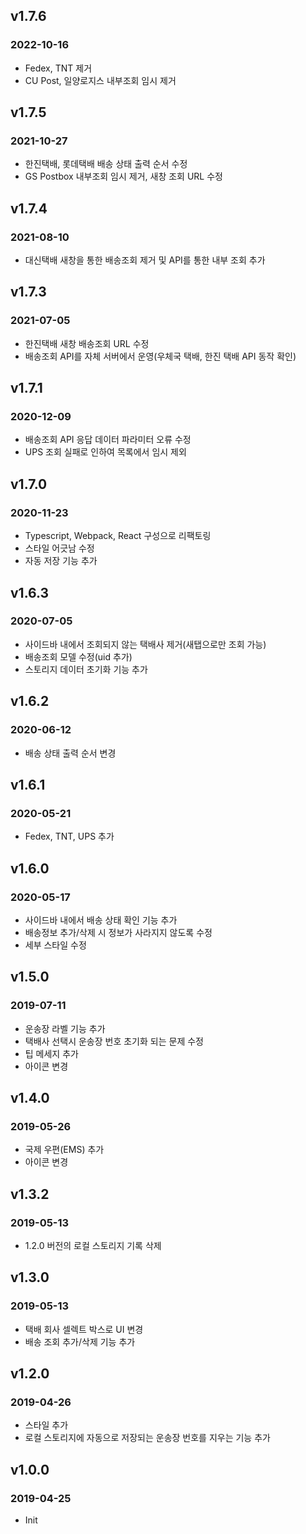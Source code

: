 ## v1.7.6

### 2022-10-16

- Fedex, TNT 제거
- CU Post, 일양로지스 내부조회 임시 제거

## v1.7.5

### 2021-10-27

- 한진택배, 롯데택배 배송 상태 출력 순서 수정
- GS Postbox 내부조회 임시 제거, 새창 조회 URL 수정

## v1.7.4

### 2021-08-10

- 대신택배 새창을 통한 배송조회 제거 및 API를 통한 내부 조회 추가

## v1.7.3

### 2021-07-05

- 한진택배 새창 배송조회 URL 수정
- 배송조회 API를 자체 서버에서 운영(우체국 택배, 한진 택배 API 동작 확인)

## v1.7.1

### 2020-12-09

- 배송조회 API 응답 데이터 파라미터 오류 수정
- UPS 조회 실패로 인하여 목록에서 임시 제외

## v1.7.0

### 2020-11-23

- Typescript, Webpack, React 구성으로 리팩토링
- 스타일 어긋남 수정
- 자동 저장 기능 추가

## v1.6.3

### 2020-07-05

- 사이드바 내에서 조회되지 않는 택배사 제거(새탭으로만 조회 가능)
- 배송조회 모델 수정(uid 추가)
- 스토리지 데이터 초기화 기능 추가

## v1.6.2

### 2020-06-12

- 배송 상태 출력 순서 변경

## v1.6.1

### 2020-05-21

- Fedex, TNT, UPS 추가

## v1.6.0

### 2020-05-17

- 사이드바 내에서 배송 상태 확인 기능 추가
- 배송정보 추가/삭제 시 정보가 사라지지 않도록 수정
- 세부 스타일 수정

## v1.5.0

### 2019-07-11

- 운송장 라벨 기능 추가
- 택배사 선택시 운송장 번호 초기화 되는 문제 수정
- 팁 메세지 추가
- 아이콘 변경

## v1.4.0

### 2019-05-26

- 국제 우편(EMS) 추가
- 아이콘 변경

## v1.3.2

### 2019-05-13

- 1.2.0 버전의 로컬 스토리지 기록 삭제

## v1.3.0

### 2019-05-13

- 택배 회사 셀렉트 박스로 UI 변경
- 배송 조회 추가/삭제 기능 추가

## v1.2.0

### 2019-04-26

- 스타일 추가
- 로컬 스토리지에 자동으로 저장되는 운송장 번호를 지우는 기능 추가

## v1.0.0

### 2019-04-25

- Init
